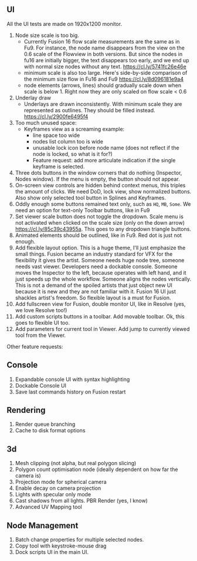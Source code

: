 ## UI
All the UI tests are made on 1920x1200 monitor.
1. Node size scale is too big.
    - Currently Fusion 16 flow scale measurements are the same as in Fu9. For instance, the node name disappears from the view on the 0.6 scale of the Flowview in both versions. But since the nodes in fu16 are initially bigger, the text disappears too early, and we end up with normal size nodes without any text. https://cl.ly/5741fc26e46e
    - minimum scale is also too large. Here's side-by-side comparison of the minimum size flow in Fu16 and Fu9 https://cl.ly/8d096181e9a4
    - node elements (arrows, lines) should gradually scale down when scale is below 1. Right now they are only scaled on flow scale < 0.6 
2. Underlay draw
    - Underlays are drawn inconsistently. With minimum scale they are represented as outlines. They should be filled instead. https://cl.ly/2900fe6495f4
3. Too much unused space:
    - Keyframes view as a screaming example:
        * line space too wide 
        * nodes list column too is wide
        * unusable lock icon before node name (does not reflect if the node is locked, so what is it for?)
        * Feature request: add more articulate indication if the single keyframe is selected.
4. Three dots buttons in the window corners that do nothing (Inspector, Nodes window). If the menu is empty, the button should not appear.
5. On-screen view controls are hidden behind context menus, this triples the amount of clicks. We need DoD, lock view, show normalized buttons. Also show only selected tool button in Splines and Keyframes.
6. Oddly enough some buttons remained text only, such as `HQ`, `MB`, `Some`. We need an option for text-only Toolbar buttons, like in Fu9
7. Set viewer scale button does not toggle the dropdown. Scale menu is not activated when clicked on the scale size (only on the down arrow) https://cl.ly/85c39c43955a. This goes to any dropdown triangle buttons.
8. Animated elements should be outlined, like in Fu9. Red dot is just not enough.
9. Add flexible layout option. This is a huge theme, I'll just emphasize the small things. Fusion became an industry standard for VFX for the flexibility it gives the artist. Someone needs huge node tree, someone needs vast viewer. Developers need a dockable console. Someone moves the Inspector to the left, because operates with left hand, and it just speeds up the whole workflow. Someone aligns the nodes vertically. This is not a demand of the spoiled artists that just object new UI because it is new and they are not familiar with it. Fusion 16 UI just shackles artist's freedom. So flexible layout is a must for Fusion.
10. Add fullscreen view for Fusion, double monitor UI, like in Resolve (yes, we love Resolve too!)
11. Add custom scripts buttons in a toolbar. Add movable toolbar. Ok, this goes to flexible UI too.
12. Add parameters for current tool in Viewer. Add jump to currently viewed tool from the Viewer.

Other feature requests:

## Console
1. Expandable console UI with syntax highlighting
2. Dockable Console UI
3. Save last commands history on Fusion restart

## Rendering
1. Render queue branching
2. Cache to disk format options

## 3d
1. Mesh clipping (not alpha, but real polygon slicing)
2. Polygon count optimisation node (ideally dependent on how far the camera is)
3. Projection mode for spherical camera
4. Enable decay on camera projection
5. Lights with specular only mode
6. Cast shadows from all lights. PBR Render (yes, I know)
7. Advanced UV Mapping tool

## Node Management
1. Batch change properties for multiple selected nodes.
2. Copy tool with keystroke-mouse drag
3. Dock scripts UI in the main UI. 
